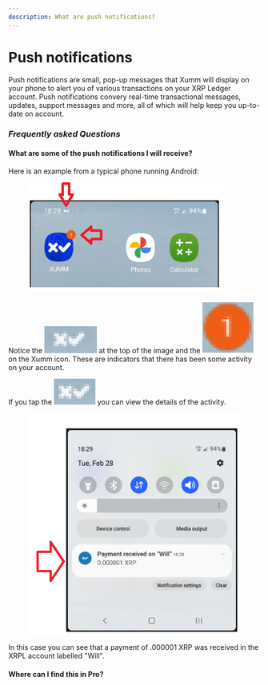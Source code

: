 ```yaml
---
description: What are push notifications?
---
```


# Push notifications

Push notifications are small, pop-up messages that Xumm will display on your phone to alert you of various transactions on your XRP Ledger account. Push notifications convery real-time transactional messages, updates, support messages and more, all of which will help keep you up-to-date on account.

### _Frequently asked Questions_

#### What are some of the push  notifications I will receive?

Here is an example from a typical phone running Android:

<figure><img src="../../.gitbook/assets/push notification - 2.png" alt=""><figcaption></figcaption></figure>

Notice the <img src="../../.gitbook/assets/image (1) (2).png" alt="" data-size="line"> at the top of the image and the <img src="../../.gitbook/assets/image (2).png" alt="" data-size="line"> on the Xumm icon. These are indicators that there has been some activity on your account.

If you tap the <img src="../../.gitbook/assets/image (4).png" alt="" data-size="line"> you can view the details of the activity.

<figure><img src="../../.gitbook/assets/push notification - 1.png" alt=""><figcaption></figcaption></figure>

In this case you can see that a payment of .000001 XRP was received in the XRPL account labelled "Will".

#### Where can I find this in Pro?



